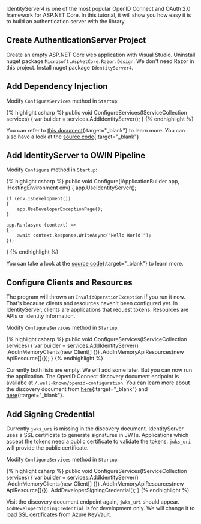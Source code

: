 IdentityServer4 is one of the most popular OpenID Connect and OAuth 2.0 framework for ASP.NET Core. In this tutorial, it will show you how easy it is to build an authentication server with the library.

## Create AuthenticationServer Project
Create an empty ASP.NET Core web application with Visual Studio. Uninstall nuget package `Microsoft.AspNetCore.Razor.Design`. We don't need Razor in this project. Install nuget package `IdentityServer4`. 

## Add Dependency Injection
Modify `ConfigureServices` method in `Startup`:

{% highlight csharp %}
public void ConfigureServices(IServiceCollection services)
{
    var builder = services.AddIdentityServer();
}
{% endhighlight %}

You can refer to [this document](http://docs.identityserver.io/en/latest/topics/startup.html){:target="_blank"} to learn more. You can also have a look at the [source code](https://github.com/IdentityServer/IdentityServer4/blob/master/src/IdentityServer4/src/Configuration/DependencyInjection/IdentityServerServiceCollectionExtensions.cs){:target="_blank"}

## Add IdentityServer to OWIN Pipeline
Modify `Configure` method in `Startup`:

{% highlight csharp %}
public void Configure(IApplicationBuilder app, IHostingEnvironment env)
{
    app.UseIdentityServer();

    if (env.IsDevelopment())
    {
        app.UseDeveloperExceptionPage();
    }

    app.Run(async (context) =>
    {
        await context.Response.WriteAsync("Hello World!");
    });
}
{% endhighlight %}

You can take a look at the [source code](https://github.com/IdentityServer/IdentityServer4/blob/master/src/IdentityServer4/src/Configuration/IdentityServerApplicationBuilderExtensions.cs){:target="_blank"} to learn more.

## Configure Clients and Resources
The program will thrown an `InvalidOperationException` if you run it now. That's because clients and resources haven't been configured yet. In IdentityServer, clients are applications that request tokens. Resources are APIs or identity information.

Modify `ConfigureServices` method in `Startup`:

{% highlight csharp %}
public void ConfigureServices(IServiceCollection services)
{
    var builder = services.AddIdentityServer()
        .AddInMemoryClients(new Client[] {})
        .AddInMemoryApiResources(new ApiResource[]{});
}
{% endhighlight %}

Currently both lists are empty. We will add some later. But you can now run the application. The OpenID Connect discovery document endpoint is availabe at `/.well-known/openid-configuration`. You can learn more about the discovery document from [here](https://auth0.com/docs/protocols/oidc/openid-connect-discovery){:target="_blank"} and [here](https://openid.net/specs/openid-connect-discovery-1_0.html){:target="_blank"}.

## Add Signing Credential
Currently `jwks_uri` is missing in the discovery document. IdentityServer uses a SSL certificate to generate signatures in JWTs. Applications which accept the tokens need a public certificate to validate the tokens. `jwks_uri` will provide the public certificate.

Modify `ConfigureServices` method in `Startup`:

{% highlight csharp %}
public void ConfigureServices(IServiceCollection services)
{
    var builder = services.AddIdentityServer()
        .AddInMemoryClients(new Client[] {})
        .AddInMemoryApiResources(new ApiResource[]{})
        .AddDeveloperSigningCredential();
}
{% endhighlight %}

Visit the discovery document endpoint again, `jwks_uri` should appear. `AddDeveloperSigningCredential` is for development only. We will change it to load SSL certificates from Azure KeyVault.